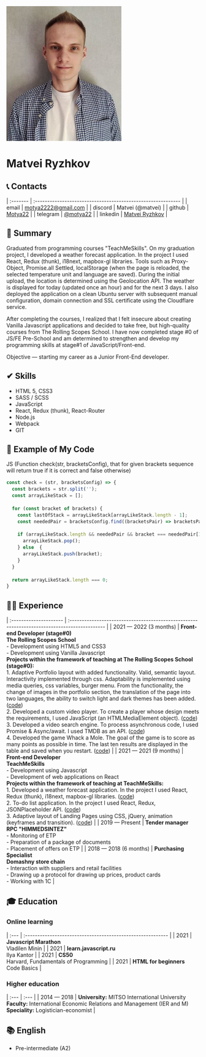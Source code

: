 ![Matvei Ryzhkov](assets/img/avatarforcv.jpeg)
# Matvei Ryzhkov

## 📞 Contacts

| :------- | :----------------------------------------------------------- |
| email    | [motya2222@gmail.com](motya2222@gmail.com)                   |
| discord  | Matvei (@matvei)                                             |
| github   | [Motya22](https://github.com/Motya22)                        |
| telegram | [@motya22](https://t.me/motya22)                             |
| linkedin | [Matvei Ryzhkov](https://www.linkedin.com/in/matveiryzhkov/) |

## 📝 Summary
Graduated from programming courses "TeachMeSkills". On my graduation project, I developed a weather forecast application. In the project I used React, Redux (thunk), i18next, mapbox-gl libraries. Tools such as Proxy-Object, Promise.all Settled, localStorage (when the page is reloaded, the selected temperature unit and language are saved). During the initial upload, the location is determined using the Geolocation API. The weather is displayed for today (updated once an hour) and for the next 3 days. I also deployed the application on a clean Ubuntu server with subsequent manual configuration, domain connection and SSL certificate using the Cloudflare service.

After completing the courses, I realized that I felt insecure about creating Vanilla Javascript applications and decided to take free, but high-quality courses from The Rolling Scopes School. I have now completed stage #0 of JS/FE Pre-School and am determined to strengthen and develop my programming skills at stage#1 of JavaScript/Front-end.

Objective — starting my career as a Junior Front-End developer.

## ✔ Skills
* HTML 5, CSS3 
* SASS / SCSS
* JavaScript
* React, Redux (thunk), React-Router
* Node.js
* Webpack
* GIT

## 💾 Example of My Code
JS (Function check(str, bracketsConfig), that for given brackets sequence will return true if it is correct and false otherwise)
```js
const check = (str, bracketsConfig) => {
  const brackets = str.split('');
  const arrayLikeStack = [];
	
  for (const bracket of brackets) {
    const lastOfStack = arrayLikeStack[arrayLikeStack.length - 1];
    const neededPair = bracketsConfig.find((bracketsPair) => bracketsPair[0] === lastOfStack);
        
    if (arrayLikeStack.length && neededPair && bracket === neededPair[1]) {
      arrayLikeStack.pop();
    } else  {
      arrayLikeStack.push(bracket);
    }
  }
  
  return arrayLikeStack.length === 0;
}
```
## 👨‍💻 Experience

| :--------------------- | :-------------------------------------------------------------------------------------------- |
| 2021 — 2022 (3 months) | **Front-end Developer (stage#0)** <br> **The Rolling Scopes School** <br> - Development using HTML5 and CSS3 <br> - Development using Vanilla Javascript <br> **Projects within the framework of teaching at The Rolling Scopes School (stage#0):** <br> 1. Adaptive Portfolio layout with added functionality. Valid, semantic layout. Interactivity implemented through css. Adaptability is implemented using media queries, css variables, burger menu. From the functionality, the change of images in the portfolio section, the translation of the page into two languages, the ability to switch light and dark themes has been added. ([code](https://rolling-scopes-school.github.io/motya22-JSFEPRESCHOOL/portfolio/)) <br> 2. Developed a custom video player. To create a player whose design meets the requirements, I used JavaScript (an HTMLMediaElement object). ([code](https://rolling-scopes-school.github.io/motya22-JSFEPRESCHOOL/portfolio/#video)) <br> 3. Developed a video search engine. To process asynchronous code, I used Promise & Async/await. I used TMDB as an API. ([code](https://rolling-scopes-school.github.io/motya22-JSFEPRESCHOOL/movie-app/)) <br> 4. Developed the game Whack a Mole. The goal of the game is to score as many points as possible in time. The last ten results are displayed in the table and saved when you restart. ([code](https://rolling-scopes-school.github.io/motya22-JSFEPRESCHOOL/whackamole-game/))                  |
| 2021 — 2021 (9 months) | **Front-end Developer** <br> **TeachMeSkills** <br> - Development using Javascript <br> - Development of web applications on React <br> **Projects within the framework of teaching at TeachMeSkills:** <br> 1. Developed a weather forecast application. In the project I used React, Redux (thunk), i18next, mapbox-gl libraries. ([code](https://github.com/Motya22/react-weather-app)) <br> 2. To-do list application. In the project I used React, Redux, JSONPlaceholder API. ([code](https://github.com/Motya22/react-todolist-app)) <br> 3. Adaptive layout of Landing Pages using CSS, jQuery, animation (keyframes and transition). ([code](https://github.com/Motya22/ext-bel))                    |
| 2019 — Present         | **Tender manager** <br> **RPC "HIMMEDSINTEZ"** <br> - Monitoring of ETP <br> - Preparation of a package of documents <br> - Placement of offers on ETP                                                                 |
| 2018 — 2018 (6 months) | **Purchasing Specialist** <br> **Domashny store chain** <br> - Interaction with suppliers and retail facilities <br> - Drawing up a protocol for drawing up prices, product cards <br> - Working with 1C               |

## 🎓 Education

### Online learning

| :--- | :---------------------------------------------------------- |
| 2021 | **Javascript Marathon** <br> Vladilen Minin                 |
| 2021 | **learn.javascript.ru** <br> Ilya Kantor                    |
| 2021 | **CS50** <br> Harvard, Fundamentals of Programming          |
| 2021 | **HTML for beginners** <br> Code Basics                     |

### Higher education

| :--- | :--- |
| 2014 — 2018 | **University:** MITSO International University <br> **Faculty:** International Economic Relations and Management (IER and M) <br> **Speciality:** Logistician-economist |

## 📚 English

* Pre-intermediate (A2)
